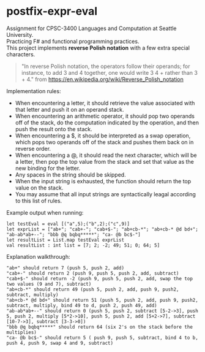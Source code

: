 # postfix-expr-eval
Assignment for CPSC-3400 Languages and Computation at Seattle University.  
Practicing F# and functional programming practices.  
This project implements **reverse Polish notation** with a few extra special characters.  
> "In reverse Polish notation, the operators follow their operands; for instance, to add 3 and 4 together, one would write 3 4 + rather than 3 + 4." from https://en.wikipedia.org/wiki/Reverse_Polish_notation  

Implementation rules:  
* When encountering a letter, it should retrieve the value associated with that letter and push it on an operand stack.
* When encountering an arithmetic operator, it should pop two operands off of the stack, do the computation indicated by the operation, and then push the result onto the stack.
* When encountering a $, it should be interpreted as a swap operation, which pops two operands off of the stack and pushes them back on in reverse order.
* When encountering a @, it should read the next character, which will be a letter, then pop the top value from the stack and set that value as the new binding for the letter.
* Any spaces in the string should be skipped.
* When the input string is exhausted, the function should return the top value on the stack.
* You may assume that all input strings are syntactically leagal according to this list of rules.

Example output when running:
```
let testEval = eval [("a",5);("b",2);("c",9)] 
let exprList = ["ab+"; "cab+-"; "cab+$-"; "ab+cb-*"; "ab+cb-* @d bd+"; "ab-ab*ab+--"; "bbb @q bqbq*****"; "ca- @b bc$-"]
let resultList = List.map testEval exprList
val resultList : int list = [7; 2; -2; 49; 51; 0; 64; 5]
```
Explanation walkthrough:
```
"ab+" should return 7 (push 5, push 2, add)
"cab+-" should return 2 (push 9, push 5, push 2, add, subtract)
"cab+$-" should return -2 (push 9, push 5, push 2, add, swap the top two values (9 and 7), subtract)
"ab+cb-*" should return 49 (push 5, push 2, add, push 9, push2, subtract, multiply)
"ab+cb-* @d bd+" should return 51 (push 5, push 2, add, push 9, push2, subtract, multiply, bind 49 to d, push 2, push 49, add)
"ab-ab*ab+--" should return 0 (push 5, push 2, subtract [5-2->3], push 5, push 2, multiply [5*2->10], push 5, push 2, add [5+2->7], subtract [10-7->3], subtract [3-3->0])
"bbb @q bqbq*****" should return 64 (six 2's on the stack before the multiplies)
"ca- @b bc$-" should return 5 ( push 9, push 5, subtract, bind 4 to b, push 4, push 9, swap 4 and 9, subtract)
```
